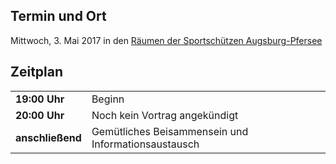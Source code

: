 ## Termin und Ort
Mittwoch, 3. Mai 2017 in den [Räumen der Sportschützen Augsburg-Pfersee](/Treffen/Treffpunkt/)

## Zeitplan
|||
|-|-|
|__19:00 Uhr__|Beginn|
|__20:00 Uhr__|Noch kein Vortrag angekündigt| 
|__anschließend__|Gemütliches Beisammensein und Informationsaustausch|
